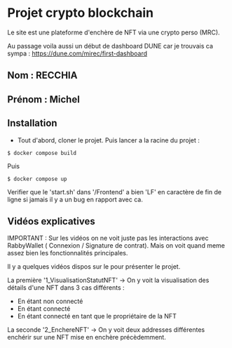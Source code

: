 # Projet crypto blockchain 

Le site est une plateforme d'enchère de NFT via une crypto perso (MRC).

Au passage voila aussi un début de dashboard DUNE car je trouvais ca sympa :
https://dune.com/mirec/first-dashboard


## Nom : RECCHIA
## Prénom : Michel

## Installation 

- Tout d'abord, cloner le projet. Puis lancer a la racine du projet :
```
$ docker compose build
```
Puis
```
$ docker compose up
```

Verifier que le 'start.sh' dans '/Frontend' a bien 'LF' en caractère de fin de ligne si jamais il y a un bug en rapport avec ca. 

## Vidéos explicatives

IMPORTANT : Sur les vidéos on ne voit juste pas les interactions avec RabbyWallet ( Connexion / Signature de contrat). Mais on voit quand meme assez bien les fonctionnalités principales.

Il y a quelques vidéos dispos sur le pour présenter le projet.

La première '1_VisualisationStatutNFT' -> On y voit la visualisation des détails d'une NFT dans 3 cas différents :
- En étant non connecté
- En étant connecté
- En étant connecté en tant que le propriétaire de la NFT

La seconde '2_EnchereNFT' -> On y voit deux addresses différentes enchérir sur une NFT mise en enchère précèdemment.

